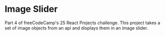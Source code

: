# Image Slider

Part 4 of freeCodeCamp's 25 React Projects challenge. This project takes a set of image objects from an api and displays them in an image slider. 